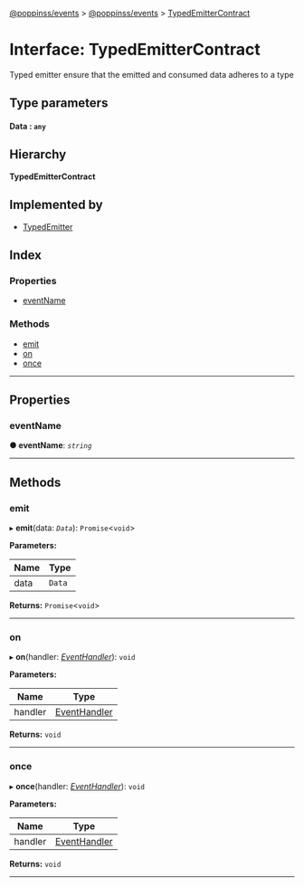 [@poppinss/events](../README.md) > [@poppinss/events](../modules/_poppinss_events.md) > [TypedEmitterContract](../interfaces/_poppinss_events.typedemittercontract.md)

# Interface: TypedEmitterContract

Typed emitter ensure that the emitted and consumed data adheres to a type

## Type parameters
#### Data :  `any`
## Hierarchy

**TypedEmitterContract**

## Implemented by

* [TypedEmitter](../classes/_poppinss_events.typedemitter.md)

## Index

### Properties

* [eventName](_poppinss_events.typedemittercontract.md#eventname)

### Methods

* [emit](_poppinss_events.typedemittercontract.md#emit)
* [on](_poppinss_events.typedemittercontract.md#on)
* [once](_poppinss_events.typedemittercontract.md#once)

---

## Properties

<a id="eventname"></a>

###  eventName

**● eventName**: *`string`*

___

## Methods

<a id="emit"></a>

###  emit

▸ **emit**(data: *`Data`*): `Promise`<`void`>

**Parameters:**

| Name | Type |
| ------ | ------ |
| data | `Data` |

**Returns:** `Promise`<`void`>

___
<a id="on"></a>

###  on

▸ **on**(handler: *[EventHandler](../modules/_poppinss_events.md#eventhandler)*): `void`

**Parameters:**

| Name | Type |
| ------ | ------ |
| handler | [EventHandler](../modules/_poppinss_events.md#eventhandler) |

**Returns:** `void`

___
<a id="once"></a>

###  once

▸ **once**(handler: *[EventHandler](../modules/_poppinss_events.md#eventhandler)*): `void`

**Parameters:**

| Name | Type |
| ------ | ------ |
| handler | [EventHandler](../modules/_poppinss_events.md#eventhandler) |

**Returns:** `void`

___

